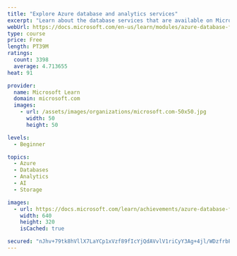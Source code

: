 ```yaml
---
title: "Explore Azure database and analytics services"
excerpt: "Learn about the database services that are available on Microsoft Azure, such as Azure Cosmos DB, Azure SQL, Azure Database for MySQL, Azure Database for PostgreSQL, as well as big data and analytics."
webUrl: https://docs.microsoft.com/en-us/learn/modules/azure-database-fundamentals/
type: course
price: Free
length: PT39M
ratings:
  count: 3398
  average: 4.713655
heat: 91

provider:
  name: Microsoft Learn
  domain: microsoft.com
  images:
    - url: /assets/images/organizations/microsoft.com-50x50.jpg
      width: 50
      height: 50

levels:
  - Beginner

topics:
  - Azure
  - Databases
  - Analytics
  - AI
  - Storage

images:
  - url: https://docs.microsoft.com/learn/achievements/azure-database-fundamentals-social.png
    width: 640
    height: 320
    isCached: true

secured: "nJhv+79tk8hVllX7LaYCp1xVzf89fIcYjQdAVvlV1riCyY3Ag+4jl/WDzfrbPmSut2dGz0Z5R5U3tYTJHaQzspTLRcLnHrMjnE1Yi0TibbGZFOAnPghp6bnczUe/79hp2O6ivN6mYDjoWxOxsB5YzWdzmNZJ8ikx1sI566PuZqH5auINT9wXdlrQSTnvqo5LKrWhD98RvlNxJxF90ZnHlsCinnmiBP/9GADldHHsevxFM/oogswuVXixrLO3sRlfrbk225/WhEb28hmEScJ1SC3LSPBU5SzrzmevfYBbhdKiACBvwgBlg3e0R0CvPRhkgoRi6yZIStyv6wunxgkMjStu1pvy10XGjoV4cmVWIgDGQdrrQ57D3UJjrJDnQvILSWSgA28BA52Ej+i0SQccNlQ+btfVxUGxkxkuR9cWKv0=;YNGPDdgwfVXbXYMFxsST/g=="
---
```


